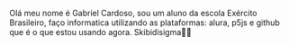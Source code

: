 Olá meu nome é Gabriel Cardoso, sou um aluno da escola Exército Brasileiro, faço informatica utilizando as plataformas: alura, p5js e github que é o que estou usando agora.
Skibidisigma🐺🥶
